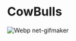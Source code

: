 # CowBulls
![Webp net-gifmaker](https://user-images.githubusercontent.com/92641586/152127934-3375218c-7562-4fd6-93a1-e302e90d11ed.gif)
